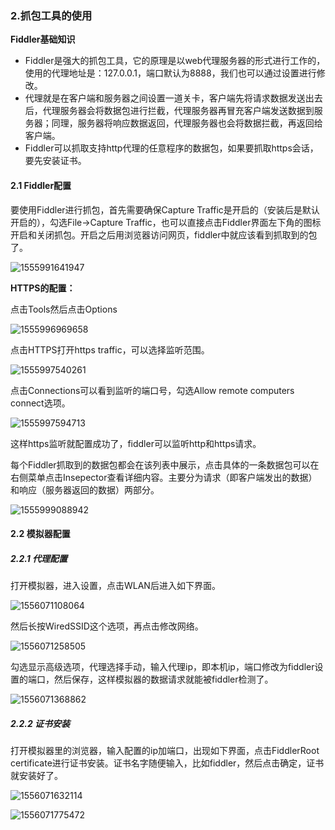 

### 2.抓包工具的使用

**Fiddler基础知识**

- Fiddler是强大的抓包工具，它的原理是以web代理服务器的形式进行工作的，使用的代理地址是：127.0.0.1，端口默认为8888，我们也可以通过设置进行修改。
- 代理就是在客户端和服务器之间设置一道关卡，客户端先将请求数据发送出去后，代理服务器会将数据包进行拦截，代理服务器再冒充客户端发送数据到服务器；同理，服务器将响应数据返回，代理服务器也会将数据拦截，再返回给客户端。
- Fiddler可以抓取支持http代理的任意程序的数据包，如果要抓取https会话，要先安装证书。

#### 2.1 Fiddler配置

要使用Fiddler进行抓包，首先需要确保Capture Traffic是开启的（安装后是默认开启的），勾选File->Capture Traffic，也可以直接点击Fiddler界面左下角的图标开启和关闭抓包。开启之后用浏览器访问网页，fiddler中就应该看到抓取到的包了。

![1555991641947](D:/ProjectPython/SpiderSSS/%E6%96%87%E6%A1%A3/img/fiddler_capture_traffic.png)

**HTTPS的配置：**

点击Tools然后点击Options

![1555996969658](D:/ProjectPython/SpiderSSS/%E6%96%87%E6%A1%A3/img/fiddler_options.png)

点击HTTPS打开https traffic，可以选择监听范围。

![1555997540261](D:/ProjectPython/SpiderSSS/%E6%96%87%E6%A1%A3/img/fiddler_https.png)

点击Connections可以看到监听的端口号，勾选Allow remote computers connect选项。

![1555997594713](D:/ProjectPython/SpiderSSS/%E6%96%87%E6%A1%A3/img/fiddler_connections.png)

这样https监听就配置成功了，fiddler可以监听http和https请求。

每个Fiddler抓取到的数据包都会在该列表中展示，点击具体的一条数据包可以在右侧菜单点击Insepector查看详细内容。主要分为请求（即客户端发出的数据）和响应（服务器返回的数据）两部分。

![1555999088942](D:/ProjectPython/SpiderSSS/%E6%96%87%E6%A1%A3/img/fiddler_inspectors.png)



#### 2.2 模拟器配置

##### 2.2.1 代理配置

打开模拟器，进入设置，点击WLAN后进入如下界面。

![1556071108064](D:/ProjectPython/SpiderSSS/%E6%96%87%E6%A1%A3/img/moniqi_wlan.png)

然后长按WiredSSID这个选项，再点击修改网络。 

![1556071258505](D:/ProjectPython/SpiderSSS/%E6%96%87%E6%A1%A3/img/moniqi_change_net.png)

勾选显示高级选项，代理选择手动，输入代理ip，即本机ip，端口修改为fiddler设置的端口，然后保存，这样模拟器的数据请求就能被fiddler检测了。

![1556071368862](D:/ProjectPython/SpiderSSS/%E6%96%87%E6%A1%A3/img/moniqi_proxy.png)

##### 2.2.2 证书安装

打开模拟器里的浏览器，输入配置的ip加端口，出现如下界面，点击FiddlerRoot certificate进行证书安装。证书名字随便输入，比如fiddler，然后点击确定，证书就安装好了。

![1556071632114](D:/ProjectPython/SpiderSSS/%E6%96%87%E6%A1%A3/img/moniqi_browser_ca.png)

![1556071775472](D:/ProjectPython/SpiderSSS/%E6%96%87%E6%A1%A3/img/moniqi_ca_name.png)

